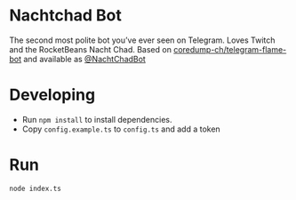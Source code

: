 # Nachtchad Bot

The second most polite bot you’ve ever seen on Telegram. Loves Twitch and the
RocketBeans Nacht Chad. Based on
[coredump-ch/telegram-flame-bot](https://github.com/coredump-ch/telegram-flame-bot)
and available as [@NachtChadBot](https://telegram.me/NachtChadBot)

# Developing

* Run `npm install` to install dependencies.
* Copy `config.example.ts` to `config.ts` and add a token

# Run

    node index.ts

